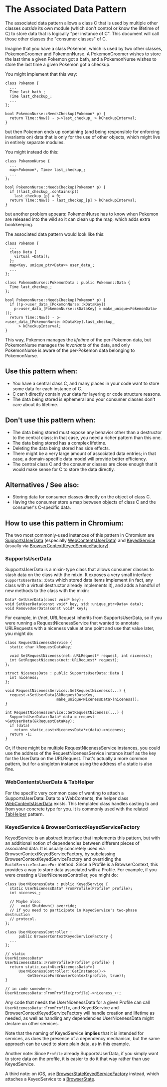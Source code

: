 # The Associated Data Pattern

The associated data pattern allows a class C that is used by multiple other
classes *outside* its own module (which don't control or know the lifetime of C)
to store data that is logically "per instance of C". This document will call
those other classes the "consumer classes" of C.

Imagine that you have a class Pokemon, which is used by two other classes,
PokemonGroomer and PokemonNurse. A PokemonGroomer wishes to store the last time
a given Pokemon got a bath, and a PokemonNurse wishes to store the last time a
given Pokemon got a checkup.

You might implement that this way:

    class Pokemon {
      ...
      Time last_bath_;
      Time last_checkup_;
      ...
    };

    bool PokemonNurse::NeedsCheckup(Pokemon* p) {
      return Time::Now() - p->last_checkup_ > kCheckupInterval;
    }

but then Pokemon ends up containing (and being responsible for enforcing
invariants on) data that is only for the use of other objects, which might live
in entirely separate modules.

You might instead do this:

    class PokemonNurse {
      ...
      map<Pokemon*, Time> last_checkup_;
      ...
    };

    bool PokemonNurse::NeedsCheckup(Pokemon* p) {
      if (!last_checkup_.contains(p))
        last_checkup_[p] = 0;
      return Time::Now() - last_checkup_[p] > kCheckupInterval;
    }

but another problem appears: PokemonNurse has to know when Pokemon are released
into the wild so it can clean up the map, which adds extra bookkeeping.

The associated data pattern would look like this:

    class Pokemon {
      ...
      class Data {
        virtual ~Data();
      };
      map<Key, unique_ptr<Data>> user_data_;
      ...
    };
  
    class PokemonNurse::PokemonData : public Pokemon::Data {
      Time last_checkup_;
    };
  
    bool PokemonNurse::NeedsCheckup(Pokemon* p) {
      if (!p->user_data_[PokemonNurse::kDataKey])
        p->user_data_[PokemonNurse::kDataKey] = make_unique<PokemonData>();
      return Time::Now() - p->user_data_[PokemonNurse::kDataKey].last_checkup_
          > kCheckupInterval;
    }

This way, Pokemon manages the *lifetime* of the per-Pokemon data, but
PokemonNurse manages the *invariants* of the data, and only PokemonNurse is
aware of the per-Pokemon data belonging to PokemonNurse.

## Use this pattern when:

* You have a central class C, and many places in your code want to store some
  data for each instance of C.
* C can't directly contain your data for layering or code structure reasons.
* The data being stored is ephemeral and your consumer classes don't care about
  its lifetime.

## Don't use this pattern when:

* The data being stored must expose any behavior other than a destructor to the
  central class; in that case, you need a richer pattern than this one.
* The data being stored has a complex lifetime.
* Deleting the data being stored has side effects.
* There might be a very large amount of associated data entries; in that case,
  a domain-specific data model will provide better efficiency.
* The central class C and the consumer classes are close enough that it would
  make sense for C to store the data directly.

## Alternatives / See also:

* Storing data for consumer classes directly on the object of class C.
* Having the consumer store a map between objects of class C and the consumer's
  C-specific data.

## How to use this pattern in Chromium:

The two most commonly-used instances of this pattern in Chromium are
[SupportsUserData] (especially [WebContentsUserData]) and [KeyedService]
(usually via [BrowserContextKeyedServiceFactory]).

### SupportsUserData

SupportsUserData is a mixin-type class that allows consumer classes to stash
data on the class with the mixin. It exposes a very small interface
`SupportsUserData::Data` which stored data items implement (in fact, any class
with a virtual destructor already implements it), and adds a handful of new
methods to the class with the mixin:

    Data* GetUserData(const void* key);
    void SetUserData(const void* key, std::unique_ptr<Data> data);
    void RemoveUserData(const void* key);

For example, in //net, URLRequest inherits from SupportsUserData, so if you were
running a RequestNicenessService that wanted to annotate URLRequests with a
niceness value at one point and use that value later, you might do:

    class RequestNicenessService {
      static char kRequestDataKey;

      void SetRequestNiceness(net::URLRequest* request, int niceness);
      int GetRequestNiceness(net::URLRequest* request);
    };

    struct NicenessData : public SupportsUserData::Data {
      int niceness;
    };

    void RequestNicenessService::SetRequestNiceness(...) {
      request->SetUserData(&kRequestDataKey,
                           make_unique<NicenessData>(niceness));
    }

    int RequestNicenessService::GetRequestNiceness(...) {
      SupportsUserData::Data* data = request->GetUserData(&kRequestDataKey);
      if (data)
        return static_cast<NicenessData*>(data)->niceness;
      return -1;
    }

Or, if there might be multiple RequestNicenessService instances, you could use
the address of the RequestNicenessService instance itself as the key for the
UserData on the URLRequest. That's actually a more common pattern, but for a
singleton instance using the address of a static is also fine.

### WebContentsUserData & TabHelper

For the specific very common case of wanting to attach a SupportsUserData::Data
to a WebContents, the helper class [WebContentsUserData] exists. This templated
class handles casting to and from your concrete type for you. It is commonly
used with the related [TabHelper] pattern.

### KeyedService & BrowserContextKeyedServiceFactory

KeyedService is an abstract interface that implements this pattern, but with an
additional notion of dependencies between different pieces of associated data.
It is usually concretely used via BrowserContextKeyedServiceFactory, by
subclassing BrowserContextKeyedServiceFactory and overriding the
`BuildServiceInstanceFor` method. Since a Profile is a BrowserContext, this
provides a way to store data associated with a Profile. For example, if you
were creating a UserNicenessController, you might do:

    class UserNicenessData : public KeyedService {
      static UserNicenessData* FromProfile(Profile* profile);
      int niceness_;

      // Maybe also:
      //   void Shutdown() override;
      // if you need to participate in KeyedService's two-phase destruction
      // protocol.
    };

    class UserNicenessController :
          public BrowserContextKeyedServiceFactory {
      ...
    };

    // static
    UserNicenessData*
    UserNicenessData::FromProfile(Profile* profile) {
      return static_cast<UserNicenessData*>(
          UserNicenessController::GetInstance()->
              GetServiceForBrowserContext(profile, true));
    }

    // in code somewhere:
    UserNicenessData::FromProfile(profile)->niceness_++;

Any code that needs the UserNicenessData for a given Profile can call
`UserNicenessData::FromProfile`, and KeyedService and
BrowserContextKeyedServiceFactory will handle creation and lifetime as needed,
as well as handling any dependencies UserNicenessData might declare on other
services.

Note that the naming of KeyedService **implies** that it is intended for
services, as does the presence of a dependency mechanism, but the same approach
can be used to store plain data, as in this example.

Another note: Since `Profile` already SupportsUserData, if you simply want to
store data on the profile, it is easier to do it that way rather than use
KeyedService.

A third note: on iOS, use [BrowserStateKeyedServiceFactory] instead, which
attaches a KeyedService to a [BrowserState].

[BrowserContextKeyedServiceFactory]: https://chromium.googlesource.com/chromium/src/+/HEAD/components/keyed_service/content/browser_context_keyed_service_factory.h
[BrowserStateKeyedServiceFactory]: https://chromium.googlesource.com/chromium/src/+/HEAD/components/keyed_service/ios/browser_state_keyed_service_factory.h
[BrowserState]: https://chromium.googlesource.com/chromium/src/+/HEAD/ios/web/public/browser_state.h
[KeyedService]: https://chromium.googlesource.com/chromium/src/+/HEAD/components/keyed_service/core/keyed_service.h
[SupportsUserData]: https://chromium.googlesource.com/chromium/src/+/HEAD/base/supports_user_data.h
[TabHelper]: https://chromium.googlesource.com/chromium/src/+/HEAD/docs/tab_helpers.md
[WebContentsUserData]: https://chromium.googlesource.com/chromium/src/+/HEAD/content/public/browser/web_contents_user_data.h

